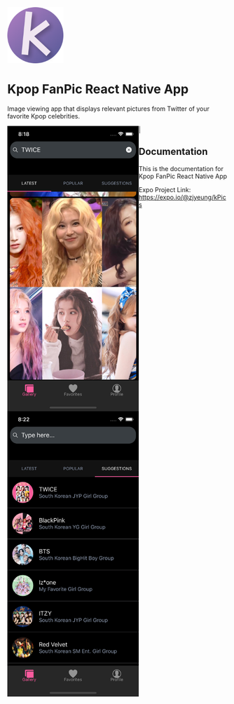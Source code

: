 <img src="./assets/images/adaptive-icon.png" width="128" margin>

# Kpop FanPic React Native App

Image viewing app that displays relevant pictures from Twitter of your favorite Kpop celebrities.

<img src="./assets/images/gallery.png" style="float: left" width="300"> | <img src="./assets/images/searchBar.png" style="float: left" width="300">

## Documentation

This is the documentation for Kpop FanPic React Native App

Expo Project Link: https://expo.io/@zjyeung/kPics
